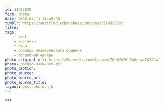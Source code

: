 ```yaml
---
id: 31452029
form: photo
date: 2008-04-11 14:49:00
tumblr: https://untitled.urbansheep.com/post/31452029/
title:
tags:
    - post
    - картинки
    - овцы
    - роскошь человеческого общения
    - волшебный фонарь
photo_original_url: https://64.media.tumblr.com/78n67m26L7o6oswa7K242wT4_400.gif
photo: /media/31452029.gif
photo_caption: 
photo_source:
photo_source_url:
photo_source_title:
layout: post-photo.njk
---
```


<p>***</p>
